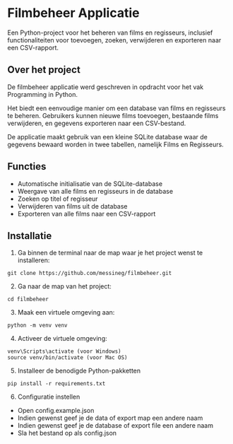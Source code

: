 # Filmbeheer Applicatie

Een Python-project voor het beheren van films en regisseurs, inclusief functionaliteiten voor toevoegen, zoeken, verwijderen en exporteren naar een CSV-rapport.

## Over het project

De filmbeheer applicatie werd geschreven in opdracht voor het vak Programming in Python.

Het biedt een eenvoudige manier om een database van films en regisseurs te beheren. Gebruikers kunnen nieuwe films toevoegen, bestaande films verwijderen, en gegevens exporteren naar een CSV-bestand. 

De applicatie maakt gebruik van een kleine SQLite database waar de gegevens bewaard worden in twee tabellen, namelijk Films en Regisseurs.

## Functies

- Automatische initialisatie van de SQLite-database
- Weergave van alle films en regisseurs in de database
- Zoeken op titel of regisseur
- Verwijderen van films uit de database
- Exporteren van alle films naar een CSV-rapport

## Installatie

1. Ga binnen de terminal naar de map waar je het project wenst te installeren:
```
git clone https://github.com/messineg/filmbeheer.git
```

2. Ga naar de map van het project:
```
cd filmbeheer
```

3. Maak een virtuele omgeving aan:
```
python -m venv venv
```

4. Activeer de virtuele omgeving:
```
venv\Scripts\activate (voor Windows)
source venv/bin/activate (voor Mac OS)
```

5. Installeer de benodigde Python-pakketten
```
pip install -r requirements.txt
```

6. Configuratie instellen
- Open config.example.json
- Indien gewenst geef je de data of export map een andere naam
- Indien gewenst geef je de database of export file een andere naam 
- Sla het bestand op als config.json



